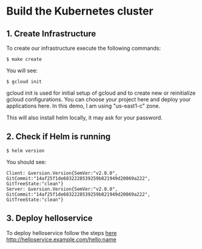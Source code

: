# Build the Kubernetes cluster

## 1. Create Infrastructure

To create our infrastructure execute the following commands:

```
$ make create
```

You will see: 

```
$ gcloud init
```
gcloud init is used for initial setup of gcloud and to create new or reinitialize gcloud configurations. You can choose your project here and deploy your applications here.
In this demo, I am using "us-east1-c" zone.

This will also install helm locally, it may ask for your password.
## 2. Check if Helm is running

```
$ helm version
```

You should see:

```
Client: &version.Version{SemVer:"v2.8.0", GitCommit:"14af25f1de6832228539259b821949d20069a222", GitTreeState:"clean"}
Server: &version.Version{SemVer:"v2.8.0", GitCommit:"14af25f1de6832228539259b821949d20069a222", GitTreeState:"clean"}
```

## 3. Deploy helloservice ##

To deploy helloservice follow the steps [here](4.deploy-helloservice.md)
http://helloservice.example.com/hello:name

